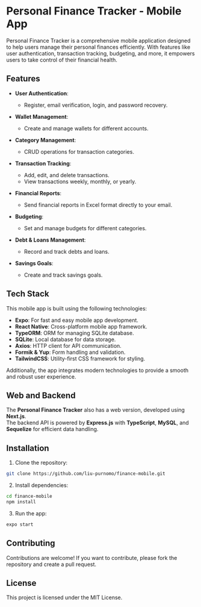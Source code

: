 # Personal Finance Tracker - Mobile App

Personal Finance Tracker is a comprehensive mobile application designed to help users manage their personal finances efficiently. With features like user authentication, transaction tracking, budgeting, and more, it empowers users to take control of their financial health.

## Features

- **User Authentication**: 
  - Register, email verification, login, and password recovery.
  
- **Wallet Management**: 
  - Create and manage wallets for different accounts.
  
- **Category Management**: 
  - CRUD operations for transaction categories.
  
- **Transaction Tracking**: 
  - Add, edit, and delete transactions.
  - View transactions weekly, monthly, or yearly.
  
- **Financial Reports**: 
  - Send financial reports in Excel format directly to your email.
  
- **Budgeting**: 
  - Set and manage budgets for different categories.
  
- **Debt & Loans Management**: 
  - Record and track debts and loans.
  
- **Savings Goals**: 
  - Create and track savings goals.

## Tech Stack

This mobile app is built using the following technologies:

- **Expo**: For fast and easy mobile app development.
- **React Native**: Cross-platform mobile app framework.
- **TypeORM**: ORM for managing SQLite database.
- **SQLite**: Local database for data storage.
- **Axios**: HTTP client for API communication.
- **Formik & Yup**: Form handling and validation.
- **TailwindCSS**: Utility-first CSS framework for styling.

Additionally, the app integrates modern technologies to provide a smooth and robust user experience.

## Web and Backend

The **Personal Finance Tracker** also has a web version, developed using **Next.js**.  
The backend API is powered by **Express.js** with **TypeScript**, **MySQL**, and **Sequelize** for efficient data handling.

## Installation

1. Clone the repository:

```bash
git clone https://github.com/liu-purnomo/finance-mobile.git
```

2. Install dependencies:

```bash
cd finance-mobile
npm install
```

3. Run the app:

```bash
expo start
```

## Contributing

Contributions are welcome! If you want to contribute, please fork the repository and create a pull request.

## License

This project is licensed under the MIT License.
